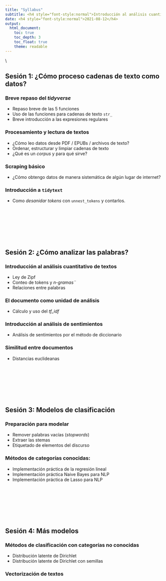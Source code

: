 ```yaml
---
title: "Syllabus"
subtitle: <h4 style="font-style:normal">Introducción al análisis cuantitativo de textos en R</h4>
date: <h4 style="font-style:normal">2021-08-12</h4>
output: 
  html_document:
    toc: true
    toc_depth: 3
    toc_float: true
    theme: readable
---
```



<style>
p.comment {
background-color: #DBDBDB;
padding: 10px;
border: 1px solid black;
margin-left: 25px;
border-radius: 5px;
font-style: italic;
}

.figure {
   margin-top: 20px;
   margin-bottom: 20px;
}

h1.title {
  font-weight: bold;
  font-family: Arial;  
}

h2.title {
  font-family: Arial;  
}

</style>


<style type="text/css">
#TOC {
  font-size: 13px;
  font-family: Arial;
}
</style>

\

## Sesión 1: ¿Cómo proceso cadenas de texto como datos?

### Breve repaso del *tidyverse*

- Repaso breve de las 5 funciones
- Uso de las funciones para cadenas de texto `str_`
- Breve introducción a las expresiones regulares

### Procesamiento y lectura de textos

- ¿Cómo leo datos desde PDF / EPUBs / archivos de texto?
- Ordenar, estructurar y limpiar cadenas de texto
- ¿Qué es un *corpus* y para qué sirve?


### Scraping básico

- ¿Cómo obtengo datos de manera sistemática de algún lugar de internet?

### Introducción a `tidytext`

- Como *desanidar tokens* con `unnest_tokens` y contarlos.

<br/><br/>
<br/><br/>
<br/><br/>

## Sesión 2: ¿Cómo analizar las palabras?

### Introducción al análisis cuantitativo de textos

- Ley de Zipf
- Conteo de tokens y *n-gramas¨*
- Relaciones entre palabras


### El documento como unidad de análisis

- Cálculo y uso del *tf_idf*

### Introducción al análisis de sentimientos

- Análisis de sentimientos por el método de diccionario

### Similitud entre documentos
- Distancias euclideanas

<br/><br/>
<br/><br/>
<br/><br/>

## Sesión 3: Modelos de clasificación

### Preparación para modelar
- Remover palabras vacías (*stopwords*)
- Extraer las stemas
- Etiquetado de elementos del discurso
    
### Métodos de categorías conocidas:
- Implementación práctica de la regresión lineal
- Implementación práctica Naive Bayes para NLP
- Implementación práctica de Lasso para NLP

<br/><br/>
<br/><br/>
<br/><br/>

## Sesión 4: Más modelos

### Métodos de clasificación con categorías no conocidas
- Distribución latente de Dirichlet
- Distribución latente de Dirichlet con semillas

### Vectorización de textos 
